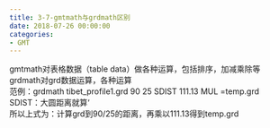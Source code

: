 ```yaml
---
title: 3-7-gmtmath与grdmath区别
date: 2018-07-26 00:00:00
categories:
- GMT
---
```

gmtmath对表格数据（table data）做各种运算，包括排序，加减乘除等  
grdmath对grd数据运算，各种运算  
范例：grdmath tibet_profile1.grd 90 25 SDIST 111.13 MUL =temp.grd  
SDIST：大圆距离就算‘  
所以上式为：计算grd到90/25的距离，再乘以111.13得到temp.grd  


